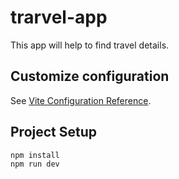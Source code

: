 # trarvel-app
This app will help to find travel details.

## Customize configuration

See [Vite Configuration Reference](https://vitejs.dev/config/).

## Project Setup

```sh
npm install
npm run dev
```

